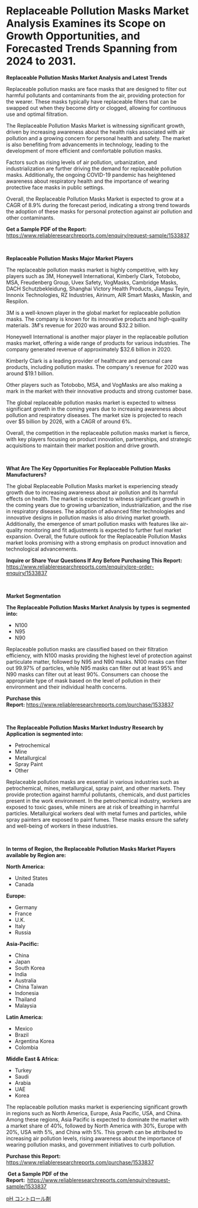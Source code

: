 <p><h1>Replaceable Pollution Masks Market Analysis Examines its Scope on Growth Opportunities, and Forecasted Trends Spanning from 2024 to 2031.</h1></p><p><strong>Replaceable Pollution Masks Market Analysis and Latest Trends</strong></p>
<p><p>Replaceable pollution masks are face masks that are designed to filter out harmful pollutants and contaminants from the air, providing protection for the wearer. These masks typically have replaceable filters that can be swapped out when they become dirty or clogged, allowing for continuous use and optimal filtration.</p><p>The Replaceable Pollution Masks Market is witnessing significant growth, driven by increasing awareness about the health risks associated with air pollution and a growing concern for personal health and safety. The market is also benefiting from advancements in technology, leading to the development of more efficient and comfortable pollution masks.</p><p>Factors such as rising levels of air pollution, urbanization, and industrialization are further driving the demand for replaceable pollution masks. Additionally, the ongoing COVID-19 pandemic has heightened awareness about respiratory health and the importance of wearing protective face masks in public settings.</p><p>Overall, the Replaceable Pollution Masks Market is expected to grow at a CAGR of 8.9% during the forecast period, indicating a strong trend towards the adoption of these masks for personal protection against air pollution and other contaminants.</p></p>
<p><strong>Get a Sample PDF of the Report:&nbsp;</strong> <a href="https://www.reliableresearchreports.com/enquiry/request-sample/1533837">https://www.reliableresearchreports.com/enquiry/request-sample/1533837</a></p>
<p>&nbsp;</p>
<p><strong>Replaceable Pollution Masks Major Market Players</strong></p>
<p><p>The replaceable pollution masks market is highly competitive, with key players such as 3M, Honeywell International, Kimberly Clark, Totobobo, MSA, Freudenberg Group, Uvex Safety, VogMasks, Cambridge Masks, DACH Schutzbekleidung, Shanghai Victory Health Products, Jiangsu Teyin, Innonix Technologies, RZ Industries, Airinum, AIR Smart Masks, Maskin, and Respilon.</p><p>3M is a well-known player in the global market for replaceable pollution masks. The company is known for its innovative products and high-quality materials. 3M's revenue for 2020 was around $32.2 billion.</p><p>Honeywell International is another major player in the replaceable pollution masks market, offering a wide range of products for various industries. The company generated revenue of approximately $32.6 billion in 2020.</p><p>Kimberly Clark is a leading provider of healthcare and personal care products, including pollution masks. The company's revenue for 2020 was around $19.1 billion.</p><p>Other players such as Totobobo, MSA, and VogMasks are also making a mark in the market with their innovative products and strong customer base.</p><p>The global replaceable pollution masks market is expected to witness significant growth in the coming years due to increasing awareness about pollution and respiratory diseases. The market size is projected to reach over $5 billion by 2026, with a CAGR of around 6%.</p><p>Overall, the competition in the replaceable pollution masks market is fierce, with key players focusing on product innovation, partnerships, and strategic acquisitions to maintain their market position and drive growth.</p></p>
<p>&nbsp;</p>
<p><strong>What Are The Key Opportunities For Replaceable Pollution Masks Manufacturers?</strong></p>
<p><p>The global Replaceable Pollution Masks market is experiencing steady growth due to increasing awareness about air pollution and its harmful effects on health. The market is expected to witness significant growth in the coming years due to growing urbanization, industrialization, and the rise in respiratory diseases. The adoption of advanced filter technologies and innovative designs in pollution masks is also driving market growth. Additionally, the emergence of smart pollution masks with features like air-quality monitoring and fit adjustments is expected to further fuel market expansion. Overall, the future outlook for the Replaceable Pollution Masks market looks promising with a strong emphasis on product innovation and technological advancements.</p></p>
<p><strong>Inquire or Share Your Questions If Any Before Purchasing This Report:</strong> <a href="https://www.reliableresearchreports.com/enquiry/pre-order-enquiry/1533837">https://www.reliableresearchreports.com/enquiry/pre-order-enquiry/1533837</a></p>
<p>&nbsp;</p>
<p><strong>Market Segmentation</strong></p>
<p><strong>The Replaceable Pollution Masks Market Analysis by types is segmented into:</strong></p>
<p><ul><li>N100</li><li>N95</li><li>N90</li></ul></p>
<p><p>Replaceable pollution masks are classified based on their filtration efficiency, with N100 masks providing the highest level of protection against particulate matter, followed by N95 and N90 masks. N100 masks can filter out 99.97% of particles, while N95 masks can filter out at least 95% and N90 masks can filter out at least 90%. Consumers can choose the appropriate type of mask based on the level of pollution in their environment and their individual health concerns.</p></p>
<p><strong>Purchase this Report:&nbsp;</strong><a href="https://www.reliableresearchreports.com/purchase/1533837">https://www.reliableresearchreports.com/purchase/1533837</a></p>
<p>&nbsp;</p>
<p><strong>The Replaceable Pollution Masks Market Industry Research by Application is segmented into:</strong></p>
<p><ul><li>Petrochemical</li><li>Mine</li><li>Metallurgical</li><li>Spray Paint</li><li>Other</li></ul></p>
<p><p>Replaceable pollution masks are essential in various industries such as petrochemical, mines, metallurgical, spray paint, and other markets. They provide protection against harmful pollutants, chemicals, and dust particles present in the work environment. In the petrochemical industry, workers are exposed to toxic gases, while miners are at risk of breathing in harmful particles. Metallurgical workers deal with metal fumes and particles, while spray painters are exposed to paint fumes. These masks ensure the safety and well-being of workers in these industries.</p></p>
<p>&nbsp;</p>
<p><strong>In terms of Region, the Replaceable Pollution Masks Market Players available by Region are:</strong></p>
<p>
    <p> <strong> North America: </strong>
        <ul>
            <li>United States</li>
            <li>Canada</li>
        </ul>
        </p> 
    <p> <strong> Europe: </strong>
        <ul>
            <li>Germany</li>
            <li>France</li>
            <li>U.K.</li>
            <li>Italy</li>
            <li>Russia</li>
        </ul>
        </p> 
    <p> <strong> Asia-Pacific: </strong>
        <ul>
            <li>China</li>
            <li>Japan</li>
            <li>South Korea</li>
            <li>India</li>
            <li>Australia</li>
            <li>China Taiwan</li>
            <li>Indonesia</li>
            <li>Thailand</li>
            <li>Malaysia</li>
        </ul>
        </p> 
    <p> <strong> Latin America: </strong>
        <ul>
            <li>Mexico</li>
            <li>Brazil</li>
            <li>Argentina Korea</li>
            <li>Colombia</li>
        </ul>
        </p> 
    <p> <strong> Middle East & Africa: </strong>
        <ul>
            <li>Turkey</li>
            <li>Saudi</li>
            <li>Arabia</li>
            <li>UAE</li>
            <li>Korea</li>
        </ul>
    </p>
    </p>
<p><p>The replaceable pollution masks market is experiencing significant growth in regions such as North America, Europe, Asia Pacific, USA, and China. Among these regions, Asia Pacific is expected to dominate the market with a market share of 40%, followed by North America with 30%, Europe with 20%, USA with 5%, and China with 5%. This growth can be attributed to increasing air pollution levels, rising awareness about the importance of wearing pollution masks, and government initiatives to curb pollution.</p></p>
<p><strong>Purchase this Report: </strong><a href="https://www.reliableresearchreports.com/purchase/1533837">https://www.reliableresearchreports.com/purchase/1533837</a></p>
<p>&nbsp;<strong>Get a Sample PDF of the Report:&nbsp;&nbsp;</strong><a href="https://www.reliableresearchreports.com/enquiry/request-sample/1533837">https://www.reliableresearchreports.com/enquiry/request-sample/1533837</a></p>
<p><strong></strong></p>
<p><p><a href="https://medium.com/@alicequigley2023/ph%E3%82%B3%E3%83%B3%E3%83%88%E3%83%AD%E3%83%BC%E3%83%AB%E5%89%A4%E3%81%AE%E5%B8%82%E5%A0%B4%E8%A6%8F%E6%A8%A1%E3%81%A8%E5%B8%82%E5%A0%B4%E5%8B%95%E5%90%91-%E5%AE%8C%E5%85%A8%E3%81%AA%E7%94%A3%E6%A5%AD%E6%A6%82%E6%B3%81-2024%E5%B9%B4%E3%81%8B%E3%82%892031%E5%B9%B4%E3%81%BE%E3%81%A7-325cae6ed099">pH コントロール剤</a></p></p>